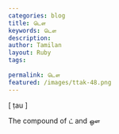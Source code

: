 ```yaml
---
categories: blog
title: டௌ
keywords: டௌ
description: 
author: Tamilan
layout: Ruby
tags: 
 
permalink: டௌ
featured: /images/ttak-48.png
---
```

  
[ ṭau ]  
  
The compound of ட் and ஔ